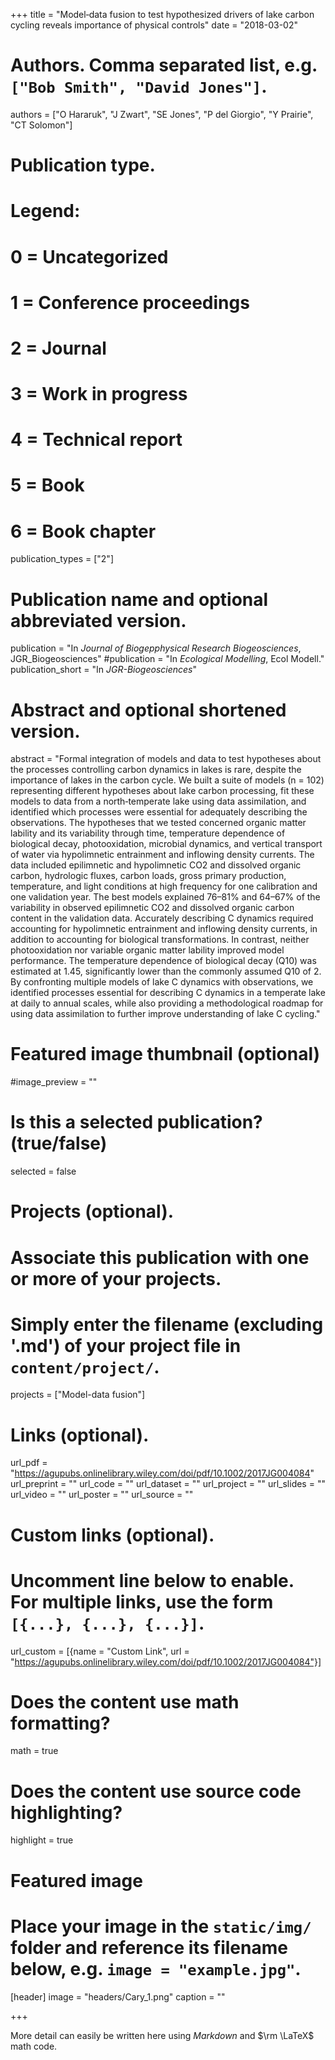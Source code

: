 +++
title = "Model‐data fusion to test hypothesized drivers of lake carbon cycling reveals importance of physical controls"
date = "2018-03-02"

# Authors. Comma separated list, e.g. `["Bob Smith", "David Jones"]`.
authors = ["O Hararuk", "J Zwart", "SE Jones", "P del Giorgio", "Y Prairie", "CT Solomon"]

# Publication type.
# Legend:
# 0 = Uncategorized
# 1 = Conference proceedings
# 2 = Journal
# 3 = Work in progress
# 4 = Technical report
# 5 = Book
# 6 = Book chapter
publication_types = ["2"]

# Publication name and optional abbreviated version.
publication = "In *Journal of Biogepphysical Research Biogeosciences*, JGR_Biogeosciences"
#publication = "In *Ecological Modelling*, Ecol Modell."
publication_short = "In *JGR-Biogeosciences*"

# Abstract and optional shortened version.
abstract = "Formal integration of models and data to test hypotheses about the processes controlling carbon dynamics in lakes is rare, despite the importance of lakes in the carbon cycle. We built a suite of models (n = 102) representing different hypotheses about lake carbon processing, fit these models to data from a north‐temperate lake using data assimilation, and identified which processes were essential for adequately describing the observations. The hypotheses that we tested concerned organic matter lability and its variability through time, temperature dependence of biological decay, photooxidation, microbial dynamics, and vertical transport of water via hypolimnetic entrainment and inflowing density currents. The data included epilimnetic and hypolimnetic CO2 and dissolved organic carbon, hydrologic fluxes, carbon loads, gross primary production, temperature, and light conditions at high frequency for one calibration and one validation year. The best models explained 76–81% and 64–67% of the variability in observed epilimnetic CO2 and dissolved organic carbon content in the validation data. Accurately describing C dynamics required accounting for hypolimnetic entrainment and inflowing density currents, in addition to accounting for biological transformations. In contrast, neither photooxidation nor variable organic matter lability improved model performance. The temperature dependence of biological decay (Q10) was estimated at 1.45, significantly lower than the commonly assumed Q10 of 2. By confronting multiple models of lake C dynamics with observations, we identified processes essential for describing C dynamics in a temperate lake at daily to annual scales, while also providing a methodological roadmap for using data assimilation to further improve understanding of lake C cycling."

# Featured image thumbnail (optional)
#image_preview = ""

# Is this a selected publication? (true/false)
selected = false

# Projects (optional).
#   Associate this publication with one or more of your projects.
#   Simply enter the filename (excluding '.md') of your project file in `content/project/`.
projects = ["Model-data fusion"]

# Links (optional).
url_pdf = "https://agupubs.onlinelibrary.wiley.com/doi/pdf/10.1002/2017JG004084"
url_preprint = ""
url_code = ""
url_dataset = ""
url_project = ""
url_slides = ""
url_video = ""
url_poster = ""
url_source = ""

# Custom links (optional).
#   Uncomment line below to enable. For multiple links, use the form `[{...}, {...}, {...}]`.
url_custom = [{name = "Custom Link", url = "https://agupubs.onlinelibrary.wiley.com/doi/pdf/10.1002/2017JG004084"}]

# Does the content use math formatting?
math = true

# Does the content use source code highlighting?
highlight = true

# Featured image
# Place your image in the `static/img/` folder and reference its filename below, e.g. `image = "example.jpg"`.
[header]
image = "headers/Cary_1.png"
caption = ""

+++

More detail can easily be written here using *Markdown* and $\rm \LaTeX$ math code.
